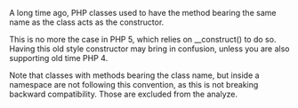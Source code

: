 A long time ago, PHP classes used to have the method bearing the same name as the class acts as the constructor.

<?php

namespace {
    // Global namespace is important
    class foo {
        function foo() {
            // This acts as the old-style constructor, and is reported by PHP
        }
    }

    class bar {
        function __construct() { }
        function bar() {
            // This doesn't act as constructor, as bar has a __construct() method
        }
    }
}

namespace Foo\Bar{
    class foo {
        function foo() {
            // This doesn't act as constructor, as bar is not in the global namespace
        }
    }
}

?>

This is no more the case in PHP 5, which relies on __construct() to do so. Having this old style constructor may bring in confusion, unless you are also supporting old time PHP 4.

Note that classes with methods bearing the class name, but inside a namespace are not following this convention, as this is not breaking backward compatibility. Those are excluded from the analyze.
